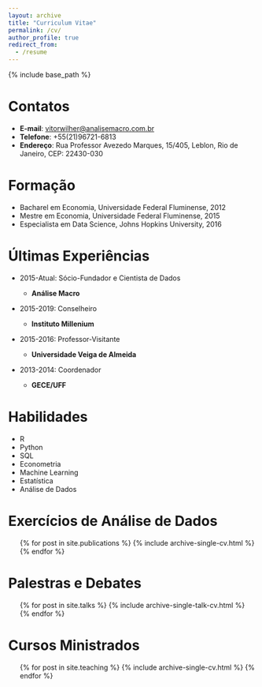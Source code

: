 ```yaml
---
layout: archive
title: "Curriculum Vitae"
permalink: /cv/
author_profile: true
redirect_from:
  - /resume
---
```


{% include base_path %}

Contatos
======
* **E-mail**: vitorwilher@analisemacro.com.br
* **Telefone**: +55(21)96721-6813
* **Endereço**: Rua Professor Avezedo Marques, 15/405, Leblon, Rio de Janeiro, CEP: 22430-030

Formação
======
* Bacharel em Economia, Universidade Federal Fluminense, 2012
* Mestre em Economia, Universidade Federal Fluminense, 2015
* Especialista em Data Science, Johns Hopkins University, 2016

Últimas Experiências
======
* 2015-Atual: Sócio-Fundador e Cientista de Dados
  * **Análise Macro**

* 2015-2019: Conselheiro
  * **Instituto Millenium**

* 2015-2016: Professor-Visitante
  * **Universidade Veiga de Almeida**

* 2013-2014: Coordenador
  * **GECE/UFF**
  
Habilidades
======
* R
* Python
* SQL
* Econometria
* Machine Learning
* Estatística
* Análise de Dados
  

Exercícios de Análise de Dados
======
  <ul>{% for post in site.publications %}
    {% include archive-single-cv.html %}
  {% endfor %}</ul>
  
Palestras e Debates
======
  <ul>{% for post in site.talks %}
    {% include archive-single-talk-cv.html %}
  {% endfor %}</ul>
  
Cursos Ministrados
======
  <ul>{% for post in site.teaching %}
    {% include archive-single-cv.html %}
  {% endfor %}</ul>
  
